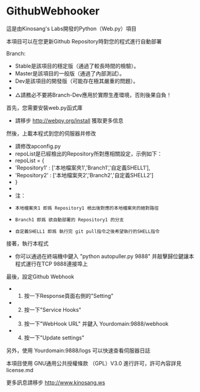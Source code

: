GithubWebhooker
========

這是由Kinosang's Labs開發的Python（Web.py）項目

本項目可以在您更新Github Repository時對您的程式進行自動部署

Branch:
  * Stable是該項目的穩定版（通過了較長時間的檢驗）。
  * Master是該項目的一般版（通過了內部測試）。
  * Dev是該項目的開發版（可能存在極其嚴重的問題）。
  * 
  * △請務必不要將Branch-Dev應用於實際生產環境，否則後果自負！

首先，您需要安裝web.py函式庫
  * 請移步 http://webpy.org/install 獲取更多信息

然後，上載本程式到您的伺服器并修改
  * 請修改apconfig.py
  * repoList是已經檢出的Repository所對應相關設定，示例如下：
  * repoList = {
  *    'Repository1' : ['本地檔案夾1','Branch1','自定義SHELL1'],
  *    'Repository2' : ['本地檔案夾2','Branch2','自定義SHELL2']
  * }
  * 
  * 注：
  *     本地檔案夾1 即爲 Repository1 檢出後對應的本地檔案夾的絕對路徑
  *     Branch1 即爲 欲自動部署的 Repository1 的分支
  *     自定義SHELL1 即爲 執行完 git pull指令之後希望執行的SHELL指令

接著，執行本程式
  * 你可以通過在終端機中鍵入 "python autopuller.py 9888" 并敲擊歸位鍵讓本程式運行在TCP 9888連接埠上

最後，設定Github Webhook
  * 1. 按一下Response頁面右側的"Setting"
  * 2. 按一下"Service Hooks"
  * 3. 按一下"WebHook URL" 并鍵入 Yourdomain:9888/webhook
  * 4. 按一下"Update settings"

另外，使用 Yourdomain:9888/logs 可以快速查看伺服器日誌

本項目使用 GNU通用公共授權條款 （GPL）V3.0 進行許可，許可內容詳見license.md

更多訊息請移步 http://www.kinosang.ws
